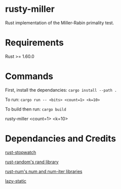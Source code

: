 # rusty-miller
Rust implementation of the Miller-Rabin primality test.

# Requirements
Rust >= 1.60.0



# Commands
First, install the dependancies: `cargo install --path .`

To run: `cargo run -- <bits> <count=1> <k=10>`

To build then run: `cargo build`

rusty-miller <bits> <count=1> <k=10>

# Dependancies and Credits
<a target="_blank" href="https://github.com/ellisonch/rust-stopwatch">rust-stopwatch</a>

<a target="_blank" href="https://github.com/rust-random/rand">rust-random's rand library</a>

<a target="_blank" href="https://github.com/rust-num">rust-num's num and num-iter libraries</a>

<a target="_blank" href="https://github.com/rust-lang-nursery/lazy-static.rs">lazy-static</a>
